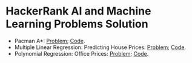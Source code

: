 # HackerRank AI and Machine Learning Problems Solution
* Pacman A*: [Problem](https://www.hackerrank.com/challenges/pacman-astar);   [Code](https://github.com/yular/AI-and-Machine-Learning-Practice-or-Contest/blob/master/Hackerrank/hackerrank_pacman-astar.cpp).
* Multiple Linear Regression: Predicting House Prices: [Problem](https://www.hackerrank.com/challenges/predicting-house-prices);   [Code](https://github.com/yular/AI-and-Machine-Learning-Practice-or-Contest/blob/master/Hackerrank/hackerrank_predicting-house-prices.cpp).
* Polynomial Regression: Office Prices: [Problem](https://www.hackerrank.com/challenges/predicting-office-space-price);   [Code](https://github.com/yular/AI-and-Machine-Learning-Practice-or-Contest/blob/master/Hackerrank/hackerrank_predicting-office-space-price.cpp).
